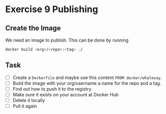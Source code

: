 # Exercise 9 Publishing


## Create the Image

We need an image to publish. This can be done by running

```bash
docker build <org>/<repo>:<tag> ./
```

## Task

- [ ] Create a `Dockerfile` and maybe use this content `FROM docker/whalesay`.
- [ ] Build the image with your org/username a name for the repo and a tag.
- [ ] Find out how to push it to the registry.
- [ ] Make sure it exists on your account at Docker Hub
- [ ] Delete it locally
- [ ] Pull it again
